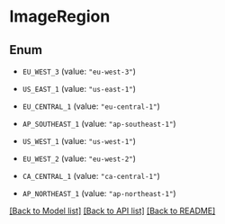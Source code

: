 # ImageRegion

## Enum


* `EU_WEST_3` (value: `"eu-west-3"`)

* `US_EAST_1` (value: `"us-east-1"`)

* `EU_CENTRAL_1` (value: `"eu-central-1"`)

* `AP_SOUTHEAST_1` (value: `"ap-southeast-1"`)

* `US_WEST_1` (value: `"us-west-1"`)

* `EU_WEST_2` (value: `"eu-west-2"`)

* `CA_CENTRAL_1` (value: `"ca-central-1"`)

* `AP_NORTHEAST_1` (value: `"ap-northeast-1"`)


[[Back to Model list]](../README.md#documentation-for-models) [[Back to API list]](../README.md#documentation-for-api-endpoints) [[Back to README]](../README.md)


